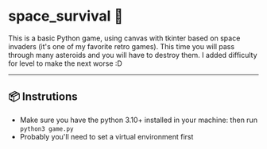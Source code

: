 
# space_survival  :rocket:

This is a basic Python game, using canvas with tkinter based on space invaders (it's one of my favorite retro games). This time you will pass through many asteroids and you will have to destroy them.
I added difficulty for level to make the next worse :D

---
## 📦 Instrutions

- Make sure you have the python 3.10+ installed in your machine:
then run `python3 game.py`
- Probably you'll need to set a virtual environment first
